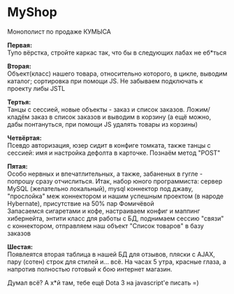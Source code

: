 # MyShop
Монополист по продаже КУМЫСА

<b>Первая:</b><br>
Тупо вёрстка, стройте каркас так, что бы в следующих лабах не еб*ться<br>

<b>Вторая:</b><br>
Объект(класс) нашего товара, относительно которого, в цикле, выводим каталог; сортировка при помощи JS. Не забываем подключать к проекту либы JSTL<br>

<b>Тертья:</b><br>
Танцы с сессией, новые объекты - заказ и список заказов. Ложим/кладём заказ в список заказов и выводим в корзину (а ещё можно, дабы понтануться, при помощи JS удалять товары из корзины)<br>

<b>Четвёртая:</b><br>
Псевдо авторизация, юзер сидит в конфиге томката, также танцы с сессией: имя и настройка дефолта в карточке. Познаём метод "POST"<br>

<b>Пятая:</b><br>
Особо нервных и впечатлительных, а также, забаненых в гугле - попрошу сразу отчислиться. Итак, набор юного программиста: сервер MySQL (желательно локальный), mysql коннектор под джаву, "прослойка" меж коннектором и нашим успешным проектом (в народе Hybernate), присутствие на 50% пар Фомичёвой<br>
Запасаемся сигаретами и кофе, настраиваем конфиг и маппинг хибернейта, энтити класс для работы с БД, поднимаем сессию "связи" с коннектором, отправляем наш объект "Список товаров" в базу заказов<br>

<b>Шестая:</b><br>
Появлеятся вторая таблица в нашей БД для отзывов, пляски с AJAX, пару (сотен) строк для стилей и... всё. На часах 5 утра, красные глаза, а напротив полностью готовый к бою интернет магазин. <br>

Думал всё? А х*й там, тебе ещё Dota 3 на javascript'е писать =)
